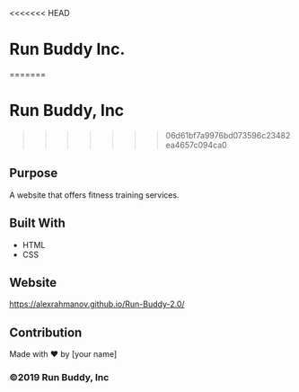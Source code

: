 <<<<<<< HEAD
# Run Buddy Inc.
=======
# Run Buddy, Inc
>>>>>>> 06d61bf7a9976bd073596c23482ea4657c094ca0

## Purpose
A website that offers fitness training services. 

## Built With
* HTML
* CSS

## Website
https://alexrahmanov.github.io/Run-Buddy-2.0/

## Contribution
Made with ❤️ by [your name]

### ©️2019 Run Buddy, Inc 

